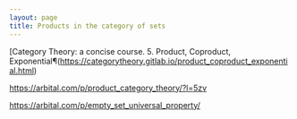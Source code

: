 ```yaml
---
layout: page
title: Products in the category of sets
---
```





[Category Theory: a concise course. 5. Product, Coproduct, Exponential¶(https://categorytheory.gitlab.io/product_coproduct_exponential.html)

<https://arbital.com/p/product_category_theory/?l=5zv>

<https://arbital.com/p/empty_set_universal_property/>